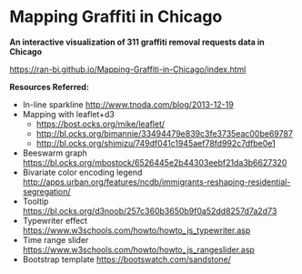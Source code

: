 # Mapping Graffiti in Chicago

**An interactive visualization of 311 graffiti removal requests data in Chicago**

https://ran-bi.github.io/Mapping-Graffiti-in-Chicago/index.html

**Resources Referred:**

- In-line sparkline http://www.tnoda.com/blog/2013-12-19
- Mapping with leaflet+d3
  - https://bost.ocks.org/mike/leaflet/
  - http://bl.ocks.org/bimannie/33494479e839c3fe3735eac00be69787
  - http://bl.ocks.org/shimizu/749df041c1945aef78fd992c7dfbe0e1
- Beeswarm graph https://bl.ocks.org/mbostock/6526445e2b44303eebf21da3b6627320
- Bivariate color encoding legend http://apps.urban.org/features/ncdb/immigrants-reshaping-residential-segregation/ 
- Tooltip https://bl.ocks.org/d3noob/257c360b3650b9f0a52dd8257d7a2d73
- Typewriter effect  https://www.w3schools.com/howto/howto_js_typewriter.asp
- Time range slider https://www.w3schools.com/howto/howto_js_rangeslider.asp
- Bootstrap template https://bootswatch.com/sandstone/